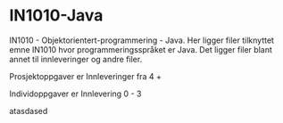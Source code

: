 # IN1010-Java
IN1010 - Objektorientert-programmering - Java. Her ligger filer tilknyttet emne IN1010 hvor programmeringsspråket er Java. Det ligger filer blant annet til innleveringer og andre filer.


Prosjektoppgaver er Innleveringer fra 4 +

Individoppgaver er Innlevering 0 - 3

atasdased
